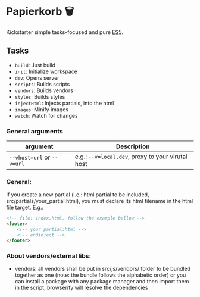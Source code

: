 # Papierkorb 🗑️ ️
Kickstarter simple tasks-focused and pure [ES5](https://caniuse.com/#feat=es5).

## Tasks
 - `build`: Just build
 - `init`: Initialize workspace
 - `dev`: Opens server
 - `scripts`: Builds scripts
 - `vendors`: Builds vendors
 - `styles`: Builds styles
 - `injectHtml`: Injects partials, into the html
 - `images`: Minify images
 - `watch`: Watch for changes

### General arguments
| argument             | Description                                              
|----------------------|----------------------------------------------------------
| `--vhost=url` or `--v=url`      | e.g.: `--v=local.dev`, proxy to your virutal host
### General:
If you create a new partial (i.e.: html partial to be included, src/partials/your_partial.html), you must declare its html filename in the html file target. E.g.:
```html
<!-- file: index.html, follow the example bellow -->
<footer>
    <!-- your_partial:html -->
    <!-- endinject -->
</footer>
```

### About vendors/external libs:
 - vendors: all vendors shall be put in src/js/vendors/ folder to be bundled together as one (note: the bundle follows the alphabetic order)
or you can install a package with any package manager and then import them in the script, browserify will resolve the dependencies
